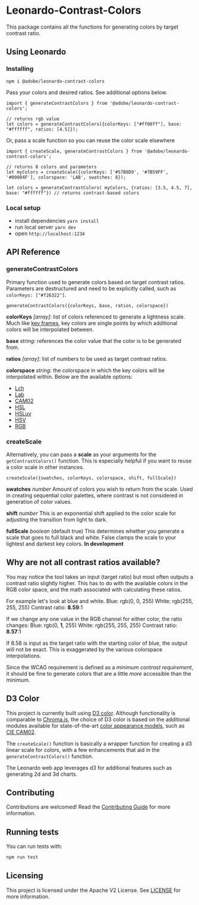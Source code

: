 # Leonardo-Contrast-Colors

This package contains all the functions for generating colors by target contrast ratio.

## Using Leonardo
### Installing
```
npm i @adobe/leonardo-contrast-colors
```

Pass your colors and desired ratios. See additional options below.
```
import { generateContrastColors } from '@adobe/leonardo-contrast-colors';

// returns rgb value
let colors = generateContrastColors({colorKeys: ["#ff00ff"], base: "#ffffff", ratios: [4.5]});
```

Or, pass a scale function so you can reuse the color scale elsewhere
```
import { createScale, generateContrastColors } from '@adobe/leonardo-contrast-colors';

// returns 8 colors and parameters
let myColors = createScale({colorKeys: ['#57B8D9', '#7B59FF', '#00004F'], colorspace: 'LAB', swatches: 8});

let colors = generateContrastColors( myColors, {ratios: [3.5, 4.5, 7], base: "#ffffff"}) // returns contrast-based colors
```

### Local setup
- install dependencies `yarn install`
- run local server `yarn dev`
- open `http://localhost:1234`


## API Reference

### generateContrastColors

Primary function used to generate colors based on target contrast ratios. Parameters are destructured and need to be explicitly called, such as `colorKeys: ["#f26322"]`.

```
generateContrastColors({colorKeys, base, ratios, colorspace})
```

**colorKeys** *[array]*: list of colors referenced to generate a lightness scale. Much like [key frames](https://en.wikipedia.org/wiki/Key_frame), key colors are single points by which additional colors will be interpolated between.

**base** *string*: references the color value that the color is to be generated from.

**ratios** *[array]*: list of numbers to be used as target contrast ratios.

**colorspace** *string*: the colorspace in which the key colors will be interpolated within. Below are the available options:

- [Lch](https://en.wikipedia.org/wiki/HCL_color_space)
- [Lab](https://en.wikipedia.org/wiki/CIELAB_color_space)
- [CAM02](https://en.wikipedia.org/wiki/CIECAM02)
- [HSL](https://en.wikipedia.org/wiki/HSL_and_HSV)
- [HSLuv](https://en.wikipedia.org/wiki/HSLuv)
- [HSV](https://en.wikipedia.org/wiki/HSL_and_HSV)
- [RGB](https://en.wikipedia.org/wiki/RGB_color_space)

### createScale

Alternatively, you can pass a **scale** as your arguments for the `getContrastColors()` function. This is especially helpful if you want to reuse a color scale in other instances.

```
createScale({swatches, colorKeys, colorspace, shift, fullScale})
```

**swatches** *number* Amount of colors you wish to return from the scale. Used in creating sequential color palettes, where contrast is not considered in generation of color values.

**shift** *number* This is an exponential shift applied to the color scale for adjusting the transition from light to dark.

**fullScale** *boolean* (default true) This determines whether you generate a scale that goes to full black and white. False clamps the scale to your lightest and darkest key colors. **In development**


## Why are not all contrast ratios available?
You may notice the tool takes an input (target ratio) but most often outputs a contrast ratio slightly higher. This has to do with the available colors in the RGB color space, and the math associated with calculating these ratios.

For example let's look at blue and white.
Blue: rgb(0, 0, 255)
White: rgb(255, 255, 255)
Contrast ratio: **8.59**:1

If we change any one value in the RGB channel for either color, the ratio changes:
Blue: rgb(0, **1**, 255)
White: rgb(255, 255, 255)
Contrast ratio: **8.57**:1

If 8.58 is input as the target ratio with the starting color of blue, the output will not be exact. This is exaggerated by the various colorspace interpolations.

Since the WCAG requirement is defined as a *minimum contrast requirement*, it should be fine to generate colors that are a little *more* accessible than the minimum.

## D3 Color
This project is currently built using [D3 color](https://github.com/d3/d3-color). Although functionality is comparable to [Chroma.js](https://gka.github.io/chroma.js/), the choice of D3 color is based on the additional modules available for state-of-the-art [color appearance models](https://en.wikipedia.org/wiki/Color_appearance_model), such as [CIE CAM02](https://gramaz.io/d3-cam02/).

The `createScale()` function is basically a wrapper function for creating a d3 linear scale for colors, with a few enhancements that aid in the `generateContrastColors()` function.

The Leonardo web app leverages d3 for additional features such as generating 2d and 3d charts.

## Contributing
Contributions are welcomed! Read the [Contributing Guide](../../.github/CONTRIBUTING.md) for more information.

## Running tests

You can run tests with:

```sh
npm run test
```

## Licensing
This project is licensed under the Apache V2 License. See [LICENSE](LICENSE) for more information.
